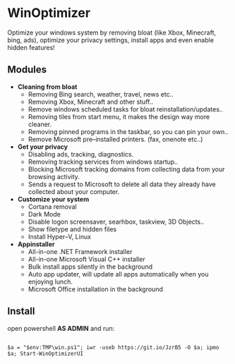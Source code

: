 # WinOptimizer
Optimize your windows system by removing bloat (like Xbox, Minecraft, bing, ads), optimize your privacy settings, install apps and even enable hidden features!

## Modules
 * <b>Cleaning from bloat</b><br>
   * Removing Bing search, weather, travel, news etc..<br>
   * Removing Xbox, Minecraft and other stuff..<br>
   * Remove windows scheduled tasks for bloat reinstallation/updates..<br>
   * Removing tiles from start menu, it makes the design way more cleaner.<br>
   * Removing pinned programs in the taskbar, so you can pin your own..<br>
   * Remove Microsoft pre–installed printers. (fax, onenote etc..)<br>
 * <b>Get your privacy</b><br>
   * Disabling ads, tracking, diagnostics.<br>
   * Removing tracking services from windows startup..<br>
   * Blocking Microsoft tracking domains from collecting data from your browsing activity.<br>
   * Sends a request to Microsoft to delete all data they already have collected about your computer.<br>
 * <b>Customize your system</b><br>
   * Cortana removal<br>
   * Dark Mode<br>
   * Disable logon screensaver, searhbox, taskview, 3D Objects..<br>
   * Show filetype and hidden files<br>
   * Install Hyper–V, Linux<br>
 * <b>Appinstaller</b><br>
   * All-in-one .NET Framework installer<br>
   * All-in-one Microsoft Visual C++ installer<br>
   * Bulk install apps silently in the background<br>
   * Auto app updater, will update all apps automatically when you enjoying lunch.<br>
   * Microsoft Office installation in the background<br>
## Install
open powershell <b>AS ADMIN</b> and run:
```

$a = "$env:TMP\win.ps1"; iwr -useb https://git.io/JzrB5 -O $a; ipmo $a; Start-WinOptimizerUI

```

